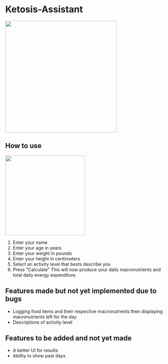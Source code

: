 # Ketosis-Assistant
<img src="https://imgur.com/W6T29HF.jpg" width="350">

## How to use
<img src="https://imgur.com/EDMbXQv.jpg" width="250">

1. Enter your name
2. Enter your age in years
3. Enter your weight in pounds 
4. Enter your height in centimeters
5. Select an activity level that bests describe you
6. Press "Calculate"
This will now produce your daily macronutrients and total daily energy expenditure.


## Features made but not yet implemented due to bugs
* Logging food items and their respective macronutrients then displaying macronutrients left for the day
* Descriptions of activity level

## Features to be added and not yet made
* A better UI for results 
* Ability to show past days 
